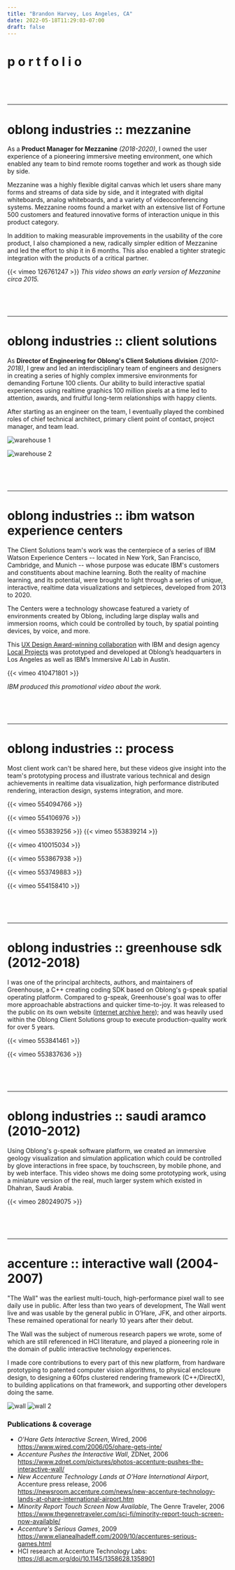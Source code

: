 ```yaml
---
title: "Brandon Harvey, Los Angeles, CA"
date: 2022-05-18T11:29:03-07:00
draft: false
---
```


# p  o  r t f o l i o

&nbsp;

&nbsp;

---
# oblong industries :: mezzanine

As a **Product Manager for Mezzanine** *(2018-2020)*, I owned the user experience of a pioneering immersive meeting environment, one which enabled any team to bind remote rooms together and work as though side by side. 

Mezzanine was a highly flexible digital canvas which let users share many forms and streams of data side by side, and it integrated with digital whiteboards, analog whiteboards, and a variety of videoconferencing systems. Mezzanine rooms found a market with an extensive list of Fortune 500 customers and featured innovative forms of interaction unique in this product category.

In addition to making measurable improvements in the usability of the core product, I also championed a new, radically simpler edition of Mezzanine and led the effort to ship it in 6 months. This also enabled a tighter strategic integration with the products of a critical partner.

{{< vimeo 126761247 >}}
*This video shows an early version of Mezzanine circa 2015.*

&nbsp;

&nbsp;

---
# oblong industries :: client solutions

As **Director of Engineering for Oblong's Client Solutions division** *(2010-2018)*, I grew and led an interdisciplinary team of engineers and designers in creating a series of highly complex immersive environments for demanding Fortune 100 clients. Our ability to build interactive spatial experiences using realtime graphics 100 million pixels at a time led to attention, awards, and fruitful long-term relationships with happy clients.

After starting as an engineer on the team, I eventually played the combined roles of chief technical architect, primary client point of contact, project manager, and team lead.

<!-- ![warehouse 1](images/warehouse-1.jpg) -->
![warehouse 1](https://media.githubusercontent.com/media/sandover/sandover.github.io/main/static/images/warehouse-1.jpg)
<!-- ![warehouse 2](images/warehouse-2.jpg) -->
![warehouse 2](https://media.githubusercontent.com/media/sandover/sandover.github.io/main/static/images/warehouse-2.jpg)

&nbsp;

&nbsp;


---
# oblong industries :: ibm watson experience centers

The Client Solutions team's work was the centerpiece of a series of IBM Watson Experience Centers -- located in New York, San Francisco, Cambridge, and Munich -- whose purpose was educate IBM's customers and constituents about machine learning. Both the reality of machine learning, and its potential, were brought to light through a series of unique, interactive, realtime data visualizations and setpieces, developed from 2013 to 2020. 

The Centers were a technology showcase featured a variety of environments created by Oblong, including large display walls and immersion rooms, which could be controlled by touch, by spatial pointing devices, by voice, and more.

This [UX Design Award-winning collaboration](https://ux-design-awards.com/en/gewinner/ibm-watson-experience-centers) with IBM and design agency [Local Projects](https://www.localprojects.com/) was prototyped and developed at Oblong’s headquarters in Los Angeles as well as IBM’s Immersive AI Lab in Austin. 

{{< vimeo 410471801 >}} 
<!-- {{< vimeo 554046018 >}}  -->
*IBM produced this promotional video about the work.*


&nbsp;

&nbsp;

---
# oblong industries :: process

Most client work can't be shared here, but these videos give insight into the team's prototyping process and illustrate various technical and design achievements in realtime data visualization, high performance distributed rendering, interaction design, systems integration, and more.

<!-- pixel manifold  -->
<!-- {{< vimeo 553837077 >}} 
{{< vimeo 553837213 >}}  -->
<!-- new disco  -->
<!-- {{< vimeo 553868286 >}}  -->
<!-- flycity  -->
{{< vimeo 554094766 >}} 
<!-- bands -->
{{< vimeo 554106976 >}}
<!-- brain -->
{{< vimeo 553839256 >}}
{{< vimeo 553839214 >}} 
<!-- seismo  -->
{{< vimeo 410015034 >}} 
<!-- TED talks -->
{{< vimeo 553867938 >}} 
<!-- {{< vimeo 554104942 >}} -->
<!-- botty mc botface -->
{{< vimeo 553749883 >}} 
<!-- text flow -->
<!-- {{< vimeo 552243800 >}} -->
<!-- McK -->
{{< vimeo 554158410 >}}

&nbsp;

&nbsp;

---
# oblong industries :: greenhouse sdk (2012-2018)

I was one of the principal architects, authors, and maintainers of Greenhouse, a C++ creating coding SDK based on Oblong's g-speak spatial operating platform. Compared to g-speak, Greenhouse's goal was to offer more approachable abstractions and quicker time-to-joy. It was released to the public on its own website ([internet archive here](https://web.archive.org/web/20140702024803/http://greenhouse.oblong.com/)); and was heavily used within the Oblong Client Solutions group to execute production-quality work for over 5 years.

{{< vimeo 553841461 >}} 

{{< vimeo 553837636 >}}  

&nbsp;

&nbsp;

---
# oblong industries :: saudi aramco (2010-2012)

Using Oblong's g-speak software platform, we created an immersive geology visualization and simulation application which could be controlled by glove interactions in free space, by touchscreen, by mobile phone, and by web interface. This video shows me doing some prototyping work, using a miniature version of the real, much larger system which existed in Dhahran, Saudi Arabia.

{{< vimeo 280249075 >}}

&nbsp;

&nbsp;


---
# accenture :: interactive wall (2004-2007)

"The Wall" was the earliest multi-touch, high-performance pixel wall to see daily use in public. After less than two years of development, The Wall went live and was usable by the general public in O’Hare, JFK, and other airports. These remained operational for nearly 10 years after their debut. 

The Wall was the subject of numerous research papers we wrote, some of which are still referenced in HCI literature, and played a pioneering role in the domain of public interactive technology experiences.

I made core contributions to every part of this new platform, from hardware prototyping to patented computer vision algorithms, to physical enclosure design, to designing a 60fps clustered rendering framework (C++/DirectX), to building applications on that framework, and supporting other developers doing the same. 

![wall](https://media.githubusercontent.com/media/sandover/sandover.github.io/main/static/images/ohare_wall_panorama.jpg)
![wall 2](https://media.githubusercontent.com/media/sandover/sandover.github.io/main/static/images/wall-image-chad.jpg)


### Publications & coverage
- *O'Hare Gets Interactive Screen*, Wired, 2006 https://www.wired.com/2006/05/ohare-gets-inte/ 
- *Accenture Pushes the Interactive Wall*, ZDNet, 2006 https://www.zdnet.com/pictures/photos-accenture-pushes-the-interactive-wall/
- *New Accenture Technology Lands at O’Hare International Airport*, Accenture press release, 2006 https://newsroom.accenture.com/news/new-accenture-technology-lands-at-ohare-international-airport.htm 
- *Minority Report Touch Screen Now Available*, The Genre Traveler, 2006 https://www.thegenretraveler.com/sci-fi/minority-report-touch-screen-now-available/ 
- *Accenture's Serious Games*, 2009 https://www.elianealhadeff.com/2009/10/accentures-serious-games.html
- HCI research at Accenture Technology Labs: https://dl.acm.org/doi/10.1145/1358628.1358901

